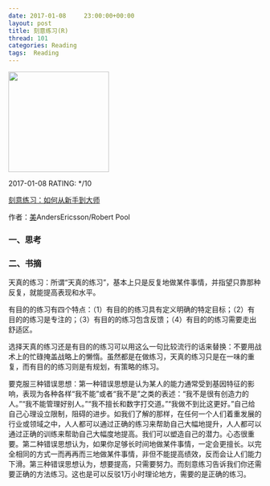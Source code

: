 ```yaml
---
date: 2017-01-08     23:00:00+00:00
layout: post
title: 刻意练习(R)
thread: 101
categories: Reading
tags:  Reading
---
```


<img src="https://images-cn.ssl-images-amazon.com/images/I/51nVHRHJ-WL.jpg" width="200" />

2017-01-08 RATING:  */10

[刻意练习：如何从新手到大师][1]

作者：[美]()AndersEricsson/Robert Pool

### 一、思考

### 二、书摘

天真的练习：所谓“天真的练习”，基本上只是反复地做某件事情，并指望只靠那种反复，就能提高表现和水平。

有目的的练习有四个特点：（1）有目的的练习具有定义明确的特定目标；（2）有目的的练习是专注的；（3）有目的的练习包含反馈；（4）有目的的练习需要走出舒适区。

选择天真的练习还是有目的的练习可以用这么一句比较流行的话来替换：不要用战术上的忙碌掩盖战略上的懒惰。虽然都是在做练习，天真的练习只是在一味的重复，而有目的的练习则是有规划，有策略的练习。

要克服三种错误思想：第一种错误思想是认为某人的能力通常受到基因特征的影响，表现为各种各样“我不能”或者“我不是”之类的表述：“我不是很有创造力的人。”“我不能管理好别人。”“我不擅长和数字打交道。”“我做不到比这更好。”自己给自己心理设立限制，阻碍的进步。如我们了解的那样，在任何一个人们着重发展的行业或领域之中，人人都可以通过正确的练习来帮助自己大幅地提升，人人都可以通过正确的训练来帮助自己大幅度地提高。我们可以塑造自己的潜力。心态很重要。第二种错误思想认为，如果你足够长时间地做某件事情，一定会更擅长。以完全相同的方式一而再再而三地做某件事情，非但不能提高绩效，反而会让人们能力下滑。第三种错误思想认为，想要提高，只需要努力。而刻意练习告诉我们你还需要正确的方法练习。这也是可以反驳1万小时理论地方，需要的是正确的练习。



[1]:	https://www.amazon.cn/dp/B01MYZABDX/ref=sr_1_2?ie=UTF8&qid=1483864575
